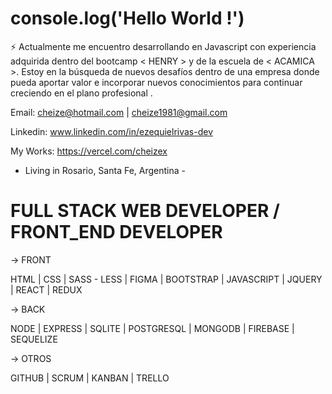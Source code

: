 # console.log('Hello World !')
⚡ Actualmente me encuentro desarrollando en Javascript con experiencia adquirida dentro del bootcamp < HENRY > y de la escuela de < ACAMICA >. 
Estoy en la búsqueda de nuevos desafíos dentro de una empresa donde pueda aportar valor e incorporar nuevos conocimientos para continuar creciendo en el plano profesional .

Email: cheize@hotmail.com | cheize1981@gmail.com

Linkedin: www.linkedin.com/in/ezequielrivas-dev

My Works: https://vercel.com/cheizex

- Living in Rosario, Santa Fe, Argentina -

# FULL STACK WEB DEVELOPER / FRONT_END DEVELOPER
-> FRONT

HTML | CSS | SASS - LESS | FIGMA | BOOTSTRAP | JAVASCRIPT  | JQUERY | REACT  | REDUX

-> BACK

NODE | EXPRESS | SQLITE | POSTGRESQL | MONGODB | FIREBASE | SEQUELIZE

-> OTROS

GITHUB | SCRUM | KANBAN | TRELLO 
 
